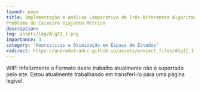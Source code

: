 ```yaml
---
layout: page
title: Implementação e Análise Comparativa de Três Diferentes Algoritmos e Heurísticas para o
Problema do Caixeiro Viajante Métrico
description: 
img: assets/img/AlgII_1.png
importance: 3
category: "Heurísticas e Otimização em Espaço de Estados"
redirect: https://andredutradcc.github.io/assets/project_files/AlgII_1.pdf
---
```


WIP! Infelizmente o Formato deste trabalho atualmente não é suportado pelo site. Estou atualmente trabalhando em transferí-lo para uma página legível.
